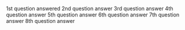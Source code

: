 1st question answered
2nd question answer
3rd question answer
4th question answer
5th question answer
6th question answer
7th question answer
8th question answer
